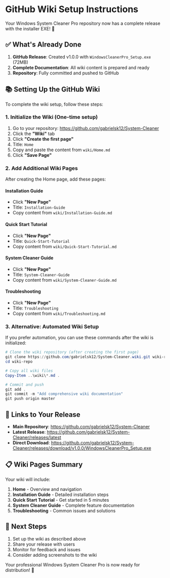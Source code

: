 # GitHub Wiki Setup Instructions

Your Windows System Cleaner Pro repository now has a complete release with the installer EXE! 🎉

## ✅ What's Already Done

1. **GitHub Release**: Created v1.0.0 with `WindowsCleanerPro_Setup.exe` (72MB)
2. **Complete Documentation**: All wiki content is prepared and ready
3. **Repository**: Fully committed and pushed to GitHub

## 📚 Setting Up the GitHub Wiki

To complete the wiki setup, follow these steps:

### 1. Initialize the Wiki (One-time setup)
1. Go to your repository: https://github.com/gabrielsk12/System-Cleaner
2. Click the **"Wiki"** tab
3. Click **"Create the first page"**
4. Title: `Home`
5. Copy and paste the content from `wiki/Home.md`
6. Click **"Save Page"**

### 2. Add Additional Wiki Pages
After creating the Home page, add these pages:

#### Installation Guide
- Click **"New Page"**
- Title: `Installation-Guide`
- Copy content from `wiki/Installation-Guide.md`

#### Quick Start Tutorial  
- Click **"New Page"**
- Title: `Quick-Start-Tutorial`
- Copy content from `wiki/Quick-Start-Tutorial.md`

#### System Cleaner Guide
- Click **"New Page"**
- Title: `System-Cleaner-Guide`
- Copy content from `wiki/System-Cleaner-Guide.md`

#### Troubleshooting
- Click **"New Page"**
- Title: `Troubleshooting`
- Copy content from `wiki/Troubleshooting.md`

### 3. Alternative: Automated Wiki Setup
If you prefer automation, you can use these commands after the wiki is initialized:

```powershell
# Clone the wiki repository (after creating the first page)
git clone https://github.com/gabrielsk12/System-Cleaner.wiki.git wiki-repo
cd wiki-repo

# Copy all wiki files
Copy-Item ..\wiki\*.md .

# Commit and push
git add .
git commit -m "Add comprehensive wiki documentation"
git push origin master
```

## 🔗 Links to Your Release

- **Main Repository**: https://github.com/gabrielsk12/System-Cleaner
- **Latest Release**: https://github.com/gabrielsk12/System-Cleaner/releases/latest
- **Direct Download**: https://github.com/gabrielsk12/System-Cleaner/releases/download/v1.0.0/WindowsCleanerPro_Setup.exe

## 📋 Wiki Pages Summary

Your wiki will include:

1. **Home** - Overview and navigation
2. **Installation Guide** - Detailed installation steps  
3. **Quick Start Tutorial** - Get started in 5 minutes
4. **System Cleaner Guide** - Complete feature documentation
5. **Troubleshooting** - Common issues and solutions

## 🎯 Next Steps

1. Set up the wiki as described above
2. Share your release with users
3. Monitor for feedback and issues
4. Consider adding screenshots to the wiki

Your professional Windows System Cleaner Pro is now ready for distribution! 🚀
